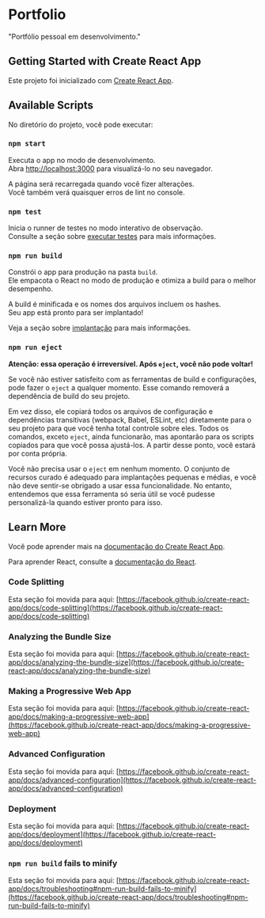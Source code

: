 # Portfolio
"Portfólio pessoal em desenvolvimento."

## Getting Started with Create React App

Este projeto foi inicializado com [Create React App](https://github.com/facebook/create-react-app).

## Available Scripts

No diretório do projeto, você pode executar:

### `npm start`

Executa o app no modo de desenvolvimento.\
Abra [http://localhost:3000](http://localhost:3000) para visualizá-lo no seu navegador.

A página será recarregada quando você fizer alterações.\
Você também verá quaisquer erros de lint no console.

### `npm test`

Inicia o runner de testes no modo interativo de observação.\
Consulte a seção sobre [executar testes](https://facebook.github.io/create-react-app/docs/running-tests) para mais informações.

### `npm run build`

Constrói o app para produção na pasta `build`.\
Ele empacota o React no modo de produção e otimiza a build para o melhor desempenho.

A build é minificada e os nomes dos arquivos incluem os hashes.\
Seu app está pronto para ser implantado!

Veja a seção sobre [implantação](https://facebook.github.io/create-react-app/docs/deployment) para mais informações.

### `npm run eject`

**Atenção: essa operação é irreversível. Após `eject`, você não pode voltar!**

Se você não estiver satisfeito com as ferramentas de build e configurações, pode fazer o `eject` a qualquer momento. Esse comando removerá a dependência de build do seu projeto.

Em vez disso, ele copiará todos os arquivos de configuração e dependências transitivas (webpack, Babel, ESLint, etc) diretamente para o seu projeto para que você tenha total controle sobre eles. Todos os comandos, exceto `eject`, ainda funcionarão, mas apontarão para os scripts copiados para que você possa ajustá-los. A partir desse ponto, você estará por conta própria.

Você não precisa usar o `eject` em nenhum momento. O conjunto de recursos curado é adequado para implantações pequenas e médias, e você não deve sentir-se obrigado a usar essa funcionalidade. No entanto, entendemos que essa ferramenta só seria útil se você pudesse personalizá-la quando estiver pronto para isso.

## Learn More

Você pode aprender mais na [documentação do Create React App](https://facebook.github.io/create-react-app/docs/getting-started).

Para aprender React, consulte a [documentação do React](https://reactjs.org/).

### Code Splitting

Esta seção foi movida para aqui: [https://facebook.github.io/create-react-app/docs/code-splitting](https://facebook.github.io/create-react-app/docs/code-splitting)

### Analyzing the Bundle Size

Esta seção foi movida para aqui: [https://facebook.github.io/create-react-app/docs/analyzing-the-bundle-size](https://facebook.github.io/create-react-app/docs/analyzing-the-bundle-size)

### Making a Progressive Web App

Esta seção foi movida para aqui: [https://facebook.github.io/create-react-app/docs/making-a-progressive-web-app](https://facebook.github.io/create-react-app/docs/making-a-progressive-web-app)

### Advanced Configuration

Esta seção foi movida para aqui: [https://facebook.github.io/create-react-app/docs/advanced-configuration](https://facebook.github.io/create-react-app/docs/advanced-configuration)

### Deployment

Esta seção foi movida para aqui: [https://facebook.github.io/create-react-app/docs/deployment](https://facebook.github.io/create-react-app/docs/deployment)

### `npm run build` fails to minify

Esta seção foi movida para aqui: [https://facebook.github.io/create-react-app/docs/troubleshooting#npm-run-build-fails-to-minify](https://facebook.github.io/create-react-app/docs/troubleshooting#npm-run-build-fails-to-minify)
